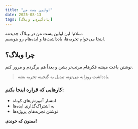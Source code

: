 ```yaml
---
title: "اولین پست من"
date: 2025-08-13 
tags: [یادگیری, وبلاگ]
---
```


سلام! این اولین پست من در وبلاگ جدیدمه.  
اینجا می‌خوام تجربه‌ها، یادداشت‌ها و ایده‌هام رو بنویسم.  

## چرا وبلاگ؟
نوشتن باعث میشه فکرهام مرتب‌تر بشن و بعداً هم برگردم و مرور کنم.

> یادداشت روزانه می‌تونه تبدیل به گنجینه تجربه بشه.

### کارهایی که قراره اینجا بکنم:
- انتشار آموزش‌های کوتاه
- به اشتراک‌گذاری ایده‌ها
- نوشتن تجربه‌های پروژه‌ها

**ممنون که خوندی!**
